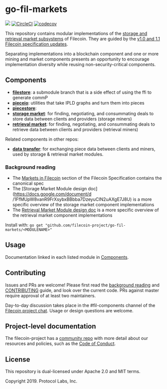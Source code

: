 # go-fil-markets
[![](https://img.shields.io/badge/made%20by-Protocol%20Labs-blue.svg?style=flat-square)](http://ipn.io)
[![CircleCI](https://circleci.com/gh/filecoin-project/go-fil-markets.svg?style=svg)](https://circleci.com/gh/filecoin-project/go-fil-markets)
[![codecov](https://codecov.io/gh/filecoin-project/go-fil-markets/branch/master/graph/badge.svg)](https://codecov.io/gh/filecoin-project/go-fil-markets)

This repository contains modular implementations of the [storage and retrieval market subsystems](https://filecoin-project.github.io/specs/#systems__filecoin_markets) of Filecoin. They are guided by the [v1.0 and 1.1 Filecoin specification updates](https://filecoin-project.github.io/specs/#intro__changelog). 

Separating implementations into a blockchain component and one or more mining and market components presents an opportunity to encourage implementation diversity while reusing non-security-critical components.

## Components

* **[filestore](./filestore)**: a submodule branch that is a side effect of using the ffi to generate commP
* **[pieceio](./pieceio)**: utilities that take IPLD graphs and turn them into pieces
* **[piecestore](/.piecestore)**:  
* **[storage market](./storagemarket)**: for finding, negotiating, and consummating deals to store data between clients and providers (storage miners)
* **[retrieval market](./retrievalmarket)**: for finding, negotiating, and consummating deals to retrieve data between clients and providers (retrieval miners)

Related components in other repos:
* **[data transfer](https://github.com/filecoin-project/go-data-transfer)**: for exchanging piece data between clients and miners, used by storage & retrieval market modules.

### Background reading
* The [Markets in Filecoin](https://filecoin-project.github.io/specs/#systems__filecoin_markets) section of the Filecoin Specification contains the canonical spec
* The [Storage Market Module design doc](https://docs.google.com/document/d
/1FfMUpW8vanR9FrXsybxBBbba7DzeyuCIN2uAXgE7J8U) is a more specific overview of the storage market
 component implementations
* The 
[Retrieval Market Module design doc](https://docs.google.com/document/d/1SyUDXzbGwYwoKMUWwE9_8IIjHshecLo_k7PdKQ0WK9g/edit#heading=h.uq51khvyisgr) 
is a more specific overview of the retrieval market component implementations

Install with:
`go get "github.com/filecoin-project/go-fil-markets/<MODULENAME>"`

## Usage
Documentation linked in each listed module in [Components](#Components).

## Contributing
Issues and PRs are welcome! Please first read the [background reading](#background-reading) and [CONTRIBUTING](.go-fil-markets/CONTRIBUTING.md) guide, and look over the current code. PRs against master require approval of at least two maintainers. 

Day-to-day discussion takes place in the #fil-components channel of the [Filecoin project chat](https://github.com/filecoin-project/community#chat). Usage or design questions are welcome.

## Project-level documentation
The filecoin-project has a [community repo](https://github.com/filecoin-project/community) with more detail about our resources and policies, such as the [Code of Conduct](https://github.com/filecoin-project/community/blob/master/CODE_OF_CONDUCT.md).

## License
This repository is dual-licensed under Apache 2.0 and MIT terms.

Copyright 2019. Protocol Labs, Inc.

